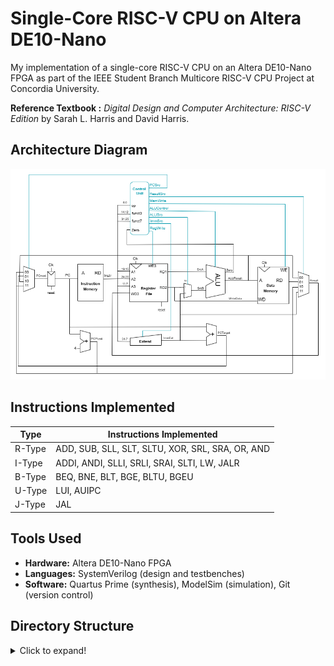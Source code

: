 # Single-Core RISC-V CPU on Altera DE10-Nano

My implementation of a single-core RISC-V CPU on an Altera DE10-Nano FPGA as part of the IEEE Student Branch Multicore RISC-V CPU Project at Concordia University.


**Reference Textbook :** *Digital Design and Computer Architecture: RISC-V Edition* by Sarah L. Harris and David Harris.

## Architecture Diagram

![Single-Core CPU Design](CPU_diagram.png)

## Instructions Implemented

| Type    | Instructions Implemented         |
|---------|-----------------------------------|
| R-Type  | ADD, SUB, SLL, SLT, SLTU, XOR, SRL, SRA, OR, AND |
| I-Type  | ADDI, ANDI, SLLI, SRLI, SRAI, SLTI, LW, JALR    |
| B-Type  | BEQ, BNE, BLT, BGE, BLTU, BGEU                  |
| U-Type  | LUI, AUIPC                                      |
| J-Type  | JAL                                             |

## Tools Used

- **Hardware:** Altera DE10-Nano FPGA
- **Languages:** SystemVerilog (design and testbenches)
- **Software:** Quartus Prime (synthesis), ModelSim (simulation), Git (version control)

## Directory Structure

<details>
<summary>Click to expand!</summary>

```
.
├── CPU_diagram.png
├── README.markdown
├── rtl
│   ├── ALU
│   │   ├── ALUMux.sv
│   │   ├── ALU.sv
│   │   └── ALU_tb.sv
│   ├── ControlUnit
│   │   ├── ALUDecoder.sv
│   │   ├── ControlUnit.sv
│   │   └── MainDecoder.sv
│   ├── core_top
│   │   ├── single_core.sv
│   │   └── SingleCoreTop.sv
│   ├── datapath
│   │   ├── datapath.sv
│   │   └── ResultSrcMux.sv
│   ├── Extend
│   │   └── Extend.sv
│   ├── memory
│   │   ├── datamemory
│   │   │   └── datamem.sv
│   │   └── instructionmemory
│   │       └── instrutionmem.sv
│   ├── PC
│   │   ├── PCNextMux.sv
│   │   ├── PCPlus4.sv
│   │   ├── PC.sv
│   │   └── PCTarget.sv
│   └── register_file
│       └── regfile.sv
└── tb
    ├── ALU
    │   ├── ALUMux_tb.sv
    │   └── ALU_tb.sv
    ├── ControlUnit
    │   └── ControlUnit_tb.sv
    ├── core_top
    │   ├── single_core_tb.sv
    │   └── SingleCoreTop_tb.sv
    ├── datapath
    │   └── datapath_tb.sv
    ├── Extend
    │   └── Extend_tb.sv
    ├── memory
    │   ├── datamemory
    │   │   └── datamem.sv
    │   └── instructionmemory
    │       └── instructionmem_tb.sv
    ├── PC
    │   └── PC_tb.sv
    └── register_file
        └── regfile_tb.sv



```
</details>
